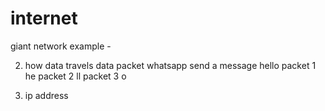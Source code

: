 # internet 
giant network 
example - 

2. how data travels
data packet 
whatsapp send a message hello 
packet 1 he
packet 2 ll
packet 3 o

3. ip address
